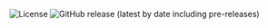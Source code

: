 ![License](https://img.shields.io/static/v1?label=license&message=CC-BY-NC-4.0&color=green) ![GitHub release (latest by date including pre-releases)](https://img.shields.io/github/v/release/rigbir/itemrevisions?include_prereleases)
